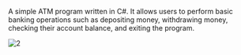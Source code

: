  A simple ATM program written in C#. It allows users to perform basic banking operations such as depositing money, withdrawing money, checking their account balance, and exiting the program.

 ![2](https://github.com/Ranojaan/ATM/assets/50835745/33b0b651-f642-4e86-b470-9b9b5f9b0364)
